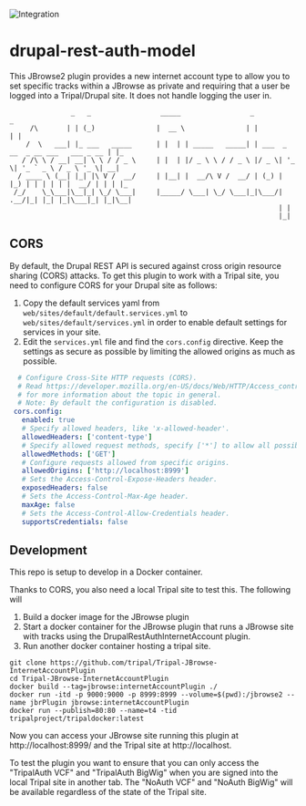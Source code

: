 ![Integration](https://github.com/tripal/Tripal-JBrowse-InternetAccountPlugin/workflows/Integration/badge.svg?branch=main)

# drupal-rest-auth-model

This JBrowse2 plugin provides a new internet account type to allow you to set specific tracks within a JBrowse as private and requiring that a user be logged into a Tripal/Drupal site. It does not handle logging the user in.

```
               _   _                 _____                 _                                  _
     /\       | | (_)               |  __ \               | |                                | |
    /  \   ___| |_ ___   _____      | |  | | _____   _____| | ___  _ __  _ __ ___   ___ _ __ | |_
   / /\ \ / __| __| \ \ / / _ \     | |  | |/ _ \ \ / / _ \ |/ _ \| '_ \| '_ ` _ \ / _ \ '_ \| __|
  / ____ \ (__| |_| |\ V /  __/     | |__| |  __/\ V /  __/ | (_) | |_) | | | | | |  __/ | | | |_
 /_/    \_\___|\__|_| \_/ \___|     |_____/ \___| \_/ \___|_|\___/| .__/|_| |_| |_|\___|_| |_|\__|
                                                                  | |
                                                                  |_|
```

## CORS

By default, the Drupal REST API is secured against cross origin resource sharing (CORS) attacks. To get this plugin to work with a Tripal site, you need to configure CORS for your Drupal site as follows:

1. Copy the default services yaml from `web/sites/default/default.services.yml` to `web/sites/default/services.yml` in order to enable default settings for services in your site.
2. Edit the `services.yml` file and find the `cors.config` directive. Keep the settings as secure as possible by limiting the allowed origins as much as possible.

```yml
  # Configure Cross-Site HTTP requests (CORS).
  # Read https://developer.mozilla.org/en-US/docs/Web/HTTP/Access_control_CORS
  # for more information about the topic in general.
  # Note: By default the configuration is disabled.
 cors.config:
   enabled: true
   # Specify allowed headers, like 'x-allowed-header'.
   allowedHeaders: ['content-type']
   # Specify allowed request methods, specify ['*'] to allow all possible ones.
   allowedMethods: ['GET']
   # Configure requests allowed from specific origins.
   allowedOrigins: ['http://localhost:8999']
   # Sets the Access-Control-Expose-Headers header.
   exposedHeaders: false
   # Sets the Access-Control-Max-Age header.
   maxAge: false
   # Sets the Access-Control-Allow-Credentials header.
   supportsCredentials: false
```

## Development

This repo is setup to develop in a Docker container.

Thanks to CORS, you also need a local Tripal site to test this. The following will

1. Build a docker image for the JBrowse plugin
2. Start a docker container for the JBrowse plugin that runs a JBrowse site with tracks using the DrupalRestAuthInternetAccount plugin.
3. Run another docker container hosting a tripal site.

```
git clone https://github.com/tripal/Tripal-JBrowse-InternetAccountPlugin
cd Tripal-JBrowse-InternetAccountPlugin
docker build --tag=jbrowse:internetAccountPlugin ./
docker run -itd -p 9000:9000 -p 8999:8999 --volume=$(pwd):/jbrowse2 --name jbrPlugin jbrowse:internetAccountPlugin
docker run --publish=80:80 --name=t4 -tid tripalproject/tripaldocker:latest
```

Now you can access your JBrowse site running this plugin at http://localhost:8999/ and the Tripal site at http://localhost.

To test the plugin you want to ensure that you can only access the "TripalAuth VCF" and "TripalAuth BigWig" when you are signed into the local Tripal site in another tab. The "NoAuth VCF" and "NoAuth BigWig" will be available regardless of the state of the Tripal site.
